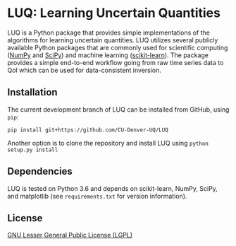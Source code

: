 # LUQ: Learning Uncertain Quantities
LUQ is a Python package that provides simple implementations of the algorithms for learning uncertain quantities.
LUQ utilizes several publicly available Python packages that are commonly used for scientific computing ([NumPy](https://numpy.org/) and [SciPy](https://www.scipy.org/)) and machine learning ([scikit-learn](https://scikit-learn.org/)).
The package provides a simple end-to-end workflow going from raw time series data to QoI which can be used for data-consistent inversion.

## Installation
The current development branch of LUQ can be installed from GitHub,  using ``pip``:

    pip install git+https://github.com/CU-Denver-UQ/LUQ
    
Another option is to clone the repository and install LUQ using
``python setup.py install``

## Dependencies
LUQ is tested on Python 3.6 and depends on scikit-learn, NumPy, SciPy, and matplotlib (see ``requirements.txt`` for version information).

## License
[GNU Lesser General Public License (LGPL)](https://github.com/CU-Denver-UQ/LUQ/LICENSE.txt)
